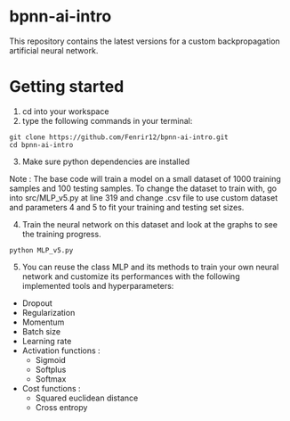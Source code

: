 # bpnn-ai-intro
This repository contains the latest versions for a custom backpropagation artificial neural network.

# Getting started
1. cd into your workspace
2. type the following commands in your terminal: 
```
git clone https://github.com/Fenrir12/bpnn-ai-intro.git 
cd bpnn-ai-intro
```
3. Make sure python dependencies are installed

Note : The base code will train a model on a small dataset of 1000 training samples and 100 testing samples.
       To change the dataset to train with, go into src/MLP_v5.py at line 319 and change .csv file to use custom dataset and parameters 4 and 5 to fit your training and testing set sizes.
       
4. Train the neural network on this dataset and look at the graphs to see the training progress.
```
python MLP_v5.py
```
5. You can reuse the class MLP and its methods to train your own neural network and customize its performances with the following implemented tools and hyperparameters:
* Dropout
* Regularization
* Momentum
* Batch size
* Learning rate
* Activation functions :
  * Sigmoid
  * Softplus
  * Softmax
* Cost functions :
  * Squared euclidean distance
  * Cross entropy
       
